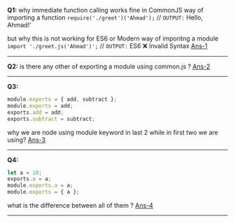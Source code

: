 **Q1:** why immediate function calling works fine in CommonJS way of importing a function `require('./greet')('Ahmad');` // `OUTPUT:` Hello, Ahmad!'

but why this is not working for ES6 or Modern way of imporitng a module `import './greet.js('Ahmad')';` // `OUTPUT:` ES6 ❌ Invalid Syntax [Ans-1]()

---

**Q2:** is there any other of exporting a module using common.js ? [Ans-2]()

---

**Q3:**

```js
module.exports = { add, subtract };
module.exports = add;
exports.add = add;
exports.subtract = subtract;
```

why we are node using module keyword in last 2 while in first two we are using? [Ans-3]()

---

**Q4:**

```js
let a = 10;
exports.a = a;
module.exports.a = a;
module.exports = { a };
```

what is the difference between all of them ? [Ans-4]()

---
